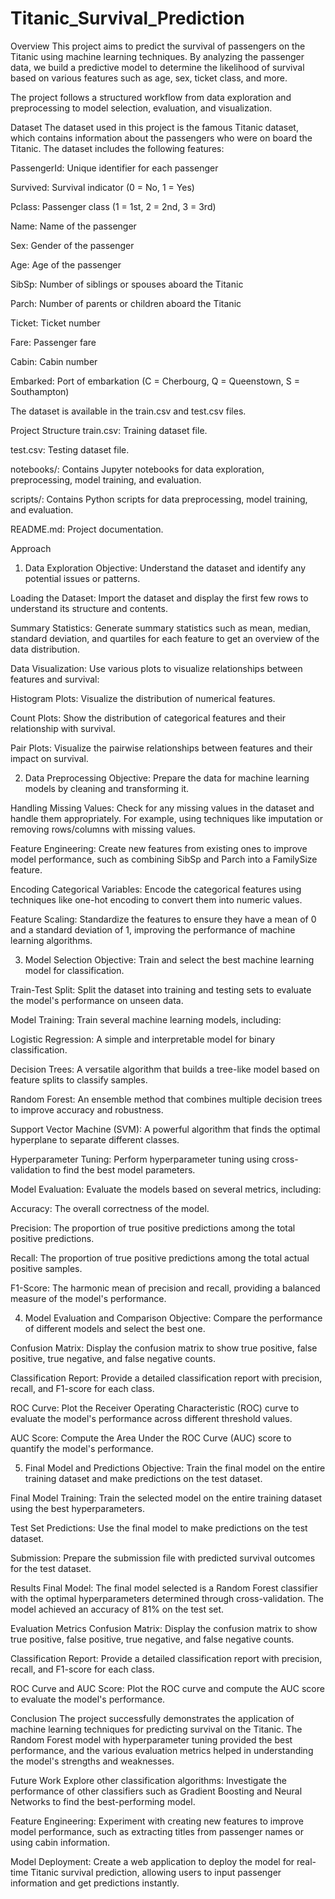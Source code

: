 # Titanic_Survival_Prediction
Overview
This project aims to predict the survival of passengers on the Titanic using machine learning techniques. By analyzing the passenger data, we build a predictive model to determine the likelihood of survival based on various features such as age, sex, ticket class, and more.

The project follows a structured workflow from data exploration and preprocessing to model selection, evaluation, and visualization.

Dataset
The dataset used in this project is the famous Titanic dataset, which contains information about the passengers who were on board the Titanic. The dataset includes the following features:

PassengerId: Unique identifier for each passenger

Survived: Survival indicator (0 = No, 1 = Yes)

Pclass: Passenger class (1 = 1st, 2 = 2nd, 3 = 3rd)

Name: Name of the passenger

Sex: Gender of the passenger

Age: Age of the passenger

SibSp: Number of siblings or spouses aboard the Titanic

Parch: Number of parents or children aboard the Titanic

Ticket: Ticket number

Fare: Passenger fare

Cabin: Cabin number

Embarked: Port of embarkation (C = Cherbourg, Q = Queenstown, S = Southampton)

The dataset is available in the train.csv and test.csv files.

Project Structure
train.csv: Training dataset file.

test.csv: Testing dataset file.

notebooks/: Contains Jupyter notebooks for data exploration, preprocessing, model training, and evaluation.

scripts/: Contains Python scripts for data preprocessing, model training, and evaluation.

README.md: Project documentation.

Approach
1. Data Exploration
Objective: Understand the dataset and identify any potential issues or patterns.

Loading the Dataset: Import the dataset and display the first few rows to understand its structure and contents.

Summary Statistics: Generate summary statistics such as mean, median, standard deviation, and quartiles for each feature to get an overview of the data distribution.

Data Visualization: Use various plots to visualize relationships between features and survival:

Histogram Plots: Visualize the distribution of numerical features.

Count Plots: Show the distribution of categorical features and their relationship with survival.

Pair Plots: Visualize the pairwise relationships between features and their impact on survival.

2. Data Preprocessing
Objective: Prepare the data for machine learning models by cleaning and transforming it.

Handling Missing Values: Check for any missing values in the dataset and handle them appropriately. For example, using techniques like imputation or removing rows/columns with missing values.

Feature Engineering: Create new features from existing ones to improve model performance, such as combining SibSp and Parch into a FamilySize feature.

Encoding Categorical Variables: Encode the categorical features using techniques like one-hot encoding to convert them into numeric values.

Feature Scaling: Standardize the features to ensure they have a mean of 0 and a standard deviation of 1, improving the performance of machine learning algorithms.

3. Model Selection
Objective: Train and select the best machine learning model for classification.

Train-Test Split: Split the dataset into training and testing sets to evaluate the model's performance on unseen data.

Model Training: Train several machine learning models, including:

Logistic Regression: A simple and interpretable model for binary classification.

Decision Trees: A versatile algorithm that builds a tree-like model based on feature splits to classify samples.

Random Forest: An ensemble method that combines multiple decision trees to improve accuracy and robustness.

Support Vector Machine (SVM): A powerful algorithm that finds the optimal hyperplane to separate different classes.

Hyperparameter Tuning: Perform hyperparameter tuning using cross-validation to find the best model parameters.

Model Evaluation: Evaluate the models based on several metrics, including:

Accuracy: The overall correctness of the model.

Precision: The proportion of true positive predictions among the total positive predictions.

Recall: The proportion of true positive predictions among the total actual positive samples.

F1-Score: The harmonic mean of precision and recall, providing a balanced measure of the model's performance.

4. Model Evaluation and Comparison
Objective: Compare the performance of different models and select the best one.

Confusion Matrix: Display the confusion matrix to show true positive, false positive, true negative, and false negative counts.

Classification Report: Provide a detailed classification report with precision, recall, and F1-score for each class.

ROC Curve: Plot the Receiver Operating Characteristic (ROC) curve to evaluate the model's performance across different threshold values.

AUC Score: Compute the Area Under the ROC Curve (AUC) score to quantify the model's performance.

5. Final Model and Predictions
Objective: Train the final model on the entire training dataset and make predictions on the test dataset.

Final Model Training: Train the selected model on the entire training dataset using the best hyperparameters.

Test Set Predictions: Use the final model to make predictions on the test dataset.

Submission: Prepare the submission file with predicted survival outcomes for the test dataset.

Results
Final Model: The final model selected is a Random Forest classifier with the optimal hyperparameters determined through cross-validation. The model achieved an accuracy of 81% on the test set.

Evaluation Metrics
Confusion Matrix: Display the confusion matrix to show true positive, false positive, true negative, and false negative counts.

Classification Report: Provide a detailed classification report with precision, recall, and F1-score for each class.

ROC Curve and AUC Score: Plot the ROC curve and compute the AUC score to evaluate the model's performance.

Conclusion
The project successfully demonstrates the application of machine learning techniques for predicting survival on the Titanic. The Random Forest model with hyperparameter tuning provided the best performance, and the various evaluation metrics helped in understanding the model's strengths and weaknesses.

Future Work
Explore other classification algorithms: Investigate the performance of other classifiers such as Gradient Boosting and Neural Networks to find the best-performing model.

Feature Engineering: Experiment with creating new features to improve model performance, such as extracting titles from passenger names or using cabin information.

Model Deployment: Create a web application to deploy the model for real-time Titanic survival prediction, allowing users to input passenger information and get predictions instantly.

